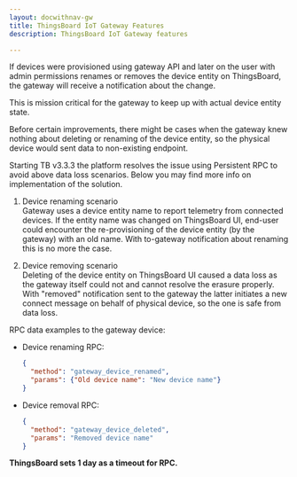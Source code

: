 ```yaml
---
layout: docwithnav-gw
title: ThingsBoard IoT Gateway Features
description: ThingsBoard IoT Gateway features 

---
```



If devices were provisioned using gateway API and later on the user with admin permissions renames or removes the device entity on ThingsBoard, the gateway will receive a notification about the change.  

This is mission critical for the gateway to keep up with actual device entity state.  

Before certain improvements, there might be cases when the gateway knew nothing about deleting or renaming of the device entity, so the physical device would sent data to non-existing endpoint.  

Starting TB v3.3.3 the platform resolves the issue using Persistent RPC to avoid above data loss scenarios. Below you may find more info on implementation of the solution.

1. Device renaming scenario    
    Gateway uses a device entity name to report telemetry from connected devices. If the entity name was changed on ThingsBoard UI, end-user could encounter the re-provisioning of the device entity (by the gateway) with an old name. With to-gateway notification about renaming this is no more the case.  


2. Device removing scenario  
    Deleting of the device entity on ThingsBoard UI caused a data loss as the gateway itself could not and cannot resolve the erasure properly. With "removed" notification sent to the gateway the latter initiates a new connect message on behalf of physical device, so the one is safe from data loss.  

RPC data examples to the gateway device:  

- Device renaming RPC:  

    ```json
    {
      "method": "gateway_device_renamed",
      "params": {"Old device name": "New device name"}
    }
    
    ```

- Device removal RPC:  

    ```json
    {
      "method": "gateway_device_deleted",
      "params": "Removed device name"
    }
    
    ```

**ThingsBoard sets 1 day as a timeout for RPC.**  

